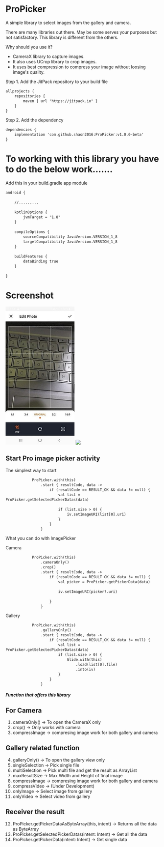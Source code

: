 # ProPicker

A simple library to select images from the gallery and camera. 

There are many libraries out there. May be some serves your purposes but not satisfactory. This library is different from the others.

Why should you use it? 

* CameraX library to capture images. 
* It also uses UCrop library to crop images. 
* It uses best compression to compress your image without loosing image's quality.


Step 1. Add the JitPack repository to your build file

```
allprojects {
    repositories {
        maven { url "https://jitpack.io" }
    }
}
```

Step 2. Add the dependency

```
dependencies {
    implementation 'com.github.shaon2016:ProPicker:v1.0.0-beta'
}

```

# To working with this library you have to do the below work.......
 

Add this in your build.gradle app module

```
android {

    //.........
    
    kotlinOptions {
        jvmTarget = "1.8"
    }

    compileOptions {
        sourceCompatibility JavaVersion.VERSION_1_8
        targetCompatibility JavaVersion.VERSION_1_8
    }

    buildFeatures {
        dataBinding true
    }

}
```

# Screenshot


![](screenshot/image1.jpeg)     ![](screenshot/image2.gif) 

## Start Pro image picker activity

The simplest way to start 

```
            ProPicker.with(this)
                .start { resultCode, data ->
                    if (resultCode == RESULT_OK && data != null) {
                        val list = ProPicker.getSelectedPickerDatas(data)

                        if (list.size > 0) {
                            iv.setImageURI(list[0].uri)
                        }
                    }
                }
```

What you can do with ImagePicker

Camera

```
            ProPicker.with(this)
                .cameraOnly()
                .crop()
                .start { resultCode, data ->
                    if (resultCode == RESULT_OK && data != null) {
                        val picker = ProPicker.getPickerData(data)

                        iv.setImageURI(picker?.uri)

                    }
                }
```

Gallery

```
            ProPicker.with(this)
                .galleryOnly()
                .start { resultCode, data ->
                    if (resultCode == RESULT_OK && data != null) {
                        val list = ProPicker.getSelectedPickerDatas(data)
                        if (list.size > 0) {
                            Glide.with(this)
                                .load(list[0].file)
                                .into(iv)
                        }
                    }
                }
```

##### Function that offers this library

## For Camera

1. cameraOnly() -> To open the CameraX only
3. crop() -> Only works with camera
3. compressImage -> compresing image work for both gallery and camera


## Gallery related function
4. galleryOnly() -> To open the gallery view only
5. singleSelection -> Pick single file
6. multiSelection -> Pick multi file and get the result as ArrayList    
7. maxResultSize -> Max Width and Height of final image
8. compressImage -> compresing image work for both gallery and camera
9. compressVideo -> (Under Development)
10. onlyImage -> Select image from gallery
11. onlyVideo -> Select video from gallery

## Receiver the result

12. ProPicker.getPickerDataAsByteArray(this, intent) -> Returns all the data as ByteArray 
13. ProPicker.getSelectedPickerDatas(intent: Intent) -> Get all the data 
14. ProPicker.getPickerData(intent: Intent) -> Get single data 
